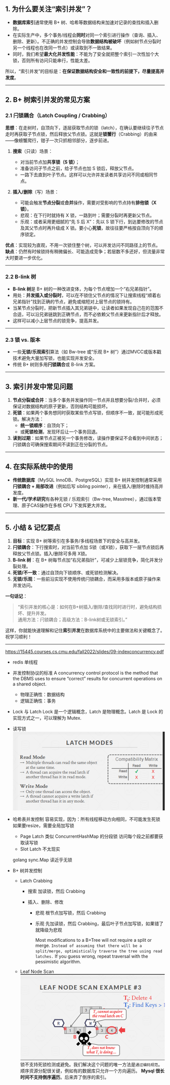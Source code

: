 ## 1. 为什么要关注“索引并发”？

- **数据库索引**通常使用 B+ 树、哈希等数据结构来加速对记录的查找和插入删除。
- 在实际生产中，多个事务/线程会**同时**对同一个索引进行操作（查询、插入、删除、更新）。不正确的并发控制会导致**数据结构被破坏**（例如树节点分裂时另一个线程也在改同一节点）或读取到不一致结果。
- 同时，我们希望**最大化并发性能**：不能为了安全就把整个索引一次性加个大锁，否则所有访问只能串行，性能太差。

所以，“索引并发”的目标是：**在保证数据结构安全和一致性的前提下，尽量提高并发度**。

---

## 2. B+ 树索引并发的常见方案

### 2.1 闩锁耦合（Latch Coupling / Crabbing）

**思想**：在走树时，自顶向下，逐层获取节点的锁（latch），在确认要继续往子节点走时再获取子节点锁，然后释放父节点锁。这就是**锁蟹行**（Crabbing）的由来——像螃蟹爬行，钳子一次只抓相邻部分，逐步前进。

1. **搜索**（只读）场景：

   - 对当前节点加**共享锁（S 锁）**；
   - 准备访问子节点之前，给子节点也加 S 锁后，释放父节点。
   - 一路下去直到叶子节点。这样可以允许并发读者共享访问不同或相同节点。

2. **插入/删除**（写）场景：
   - 可能会触发**节点分裂**或**合并**操作，需要对受影响的节点持有**排他锁（X 锁）**。
   - 悲观：在下行时就持有 X 锁，一路到叶；需要分裂时再更新父节点。
   - 乐观：或者采用更细腻的“先 S 后 X”：先以 S 锁下行，到达要修改的节点及其父节点时再升级成 X 锁。要小心**死锁**，故往往要严格按自顶向下的顺序锁定。

**优点**：实现较为直观，不用一次锁住整个树，可以并发访问不同路径上的节点。  
**缺点**：仍然有时候锁持有稍微偏长、可能造成竞争；若层数不多还好，但流量非常大时要进一步优化。

---

### 2.2 B-link 树

- **B-link 树**是 B+ 树的一种改进变体，为每个节点增加一个“右兄弟指针”。
- 用处：**并发插入或分裂时**，可以在不锁住父节点的情况下让搜索线程“顺着右兄弟指针”找到正确的节点，避免或缩短对上层节点的锁持有。
- 当某节点分裂时，把新节点插入其兄弟链中，让读者如果发现自己在的范围不合适，可以沿兄弟链跳到正确节点，而不必依赖父节点来更新指针后才释放。
- 这样可以减小上层节点的锁竞争，提高并发。

---

### 2.3 锁 vs. 版本

- 一些**无锁/乐观索引**算法（如 Bw-tree 或“乐观 B+ 树”）通过MVCC或版本戳技术避免大量加写锁，也能实现并发安全。
- 传统 B+ 树则多用**闩锁耦合**或 B-link 方案。

---

## 3. 索引并发中常见问题

1. **节点分裂或合并**：当多个事务并发操作同一节点并且想要分裂/合并时，必须保证对数据结构的原子更新，否则结构可能损坏。
2. **死锁**：如果两个事务想同时获取某些节点写锁，但顺序不一致，就可能形成死锁。解决方法：
   - **统一锁顺序**：自顶向下；
   - 或**死锁检测**，发现环后让一个事务回退。
3. **读到过期**：如果节点正被另一个事务修改，读操作要保证不会看到中间状态；闩锁耦合可确保搜索期间不读到正在分裂的节点。

---

## 4. 在实际系统中的使用

- **传统数据库**（MySQL InnoDB、PostgreSQL）实现 B+ 树并发控制通常采用**闩锁耦合 + 局部改进**（例如后写 sibling pointer），来在插入/删除时维持高并发度。
- **新一代/学术研究**有各种无锁 / 乐观索引（Bw-tree, Masstree），通过版本管理、原子CAS操作在多核 CPU 下发挥更大并发。

---

## 5. 小结 & 记忆要点

1. **目标**：实现 B+ 树等索引在多事务/多线程场景下的安全与高并发。
2. **闩锁耦合**：下行搜索时，对当前节点加 S锁（或X锁），获取下一层节点锁后再释放父节点锁。插入/删除可多用 X锁。
3. **B-link 树**：在 B+ 树每节点加“右兄弟指针”，可减少上层锁竞争，简化并发分裂处理。
4. **死锁/不一致**：通过自顶向下锁顺序、或死锁检测解决。
5. **无锁/乐观**：一些前沿实现不使用传统闩锁耦合，而采用多版本或原子操作来并发访问。

**一句话记**：

> “索引并发的核心是：如何在B+树插入/删除/查找同时进行时，避免结构损坏、提升并发。  
> 通用方法：闩锁耦合；高级方法：B-link树或无锁索引。”

这样，你就能快速理解和记住**索引并发**在数据库系统中的主要做法和关键概念了。祝学习顺利！

---

https://15445.courses.cs.cmu.edu/fall2022/slides/09-indexconcurrency.pdf

- redis 单线程

- 并发控制协议的标准
  A concurrency control protocol is the method that the DBMS uses to ensure “correct” results for concurrent operations on a shared object.

  - 物理正确性：数据结构
  - 逻辑正确性：事务

- Lock 与 Latch
  Lock 是一个逻辑概念，Latch 是物理概念。Latch 是 Lock 的实现方式之一，可以理解为 Mutex.
- 读写锁
  ![alt text](image-8.png)

- 哈希表并发控制
  容易实现，因为：所有线程移动方向相同，不可能发生死锁
  如果要resize，需要全局加写锁

  - Page Latch
    类似 ConcurrentHashMap 的分段锁
    访问每个段之前都要获取读写锁
  - Slot Latch
    不太现实

  golang sync.Map 读近乎无锁

- B+ 树并发控制

  - Latch Crabbing

    - 搜索
      加读锁，然后 Crabbing
    - 插入、删除、修改

      - 悲观
        根节点加写锁，然后 Crabbing
      - 乐观
        先加读锁，然后 Crabbing，最后叶子节点加写锁，如果错了就降级为悲观

        Most modifications to a B+Tree will not require a split or merge.
        `Instead of assuming that there will be a split/merge, optimistically traverse the tree using read latches.`
        If you guess wrong, repeat traversal with the pessimistic algorithm.

  - Leaf Node Scan
    ![死锁案例](image-9.png)
    锁不支持死锁检测或避免。我们解决这个问题的唯一方法是`通过编码规范`。
    顺序资源分配很关键，例如有的数据库只允许一个方向遍历。
    **Mysql 很长时间不支持倒序遍历**。后来弄了倒序的索引。

